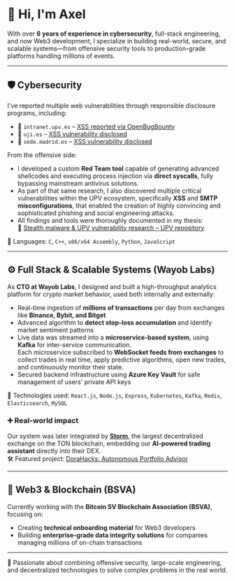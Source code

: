 # 👋 Hi, I'm Axel

With over **6 years of experience in cybersecurity**, full-stack engineering, and now Web3 development, I specialize in building real-world, secure, and scalable systems—from offensive security tools to production-grade platforms handling millions of events.

---

## 🛡️ Cybersecurity

I've reported multiple web vulnerabilities through responsible disclosure programs, including:

- 📌 `intranet.upv.es` – [XSS reported via OpenBugBounty](https://www.openbugbounty.org/reports/610439/)
- 📌 `uji.es` – [XSS vulnerability disclosed](https://www.openbugbounty.org/reports/610435/)
- 📌 `sede.madrid.es` – [XSS vulnerability disclosed](https://www.openbugbounty.org/reports/610443/)

From the offensive side:
- I developed a custom **Red Team tool** capable of generating advanced shellcodes and executing process injection via **direct syscalls**, fully bypassing mainstream antivirus solutions.  
- As part of that same research, I also discovered multiple critical vulnerabilities within the UPV ecosystem, specifically **XSS** and **SMTP misconfigurations**, that enabled the creation of highly convincing and sophisticated phishing and social engineering attacks.
- All findings and tools were thoroughly documented in my thesis:  
  📄 [Stealth malware & UPV vulnerability research – UPV repository](https://riunet.upv.es/entities/publication/186f4426-bdd3-4a97-b8b1-a8608422dc8d)

🧠 Languages: `C`, `C++`, `x86/x64 Assembly`, `Python`, `JavaScript`

---

## ⚙️ Full Stack & Scalable Systems (Wayob Labs)

As **CTO at Wayob Labs**, I designed and built a high-throughput analytics platform for crypto market behavior, used both internally and externally:

- Real-time ingestion of **millions of transactions** per day from exchanges like **Binance, Bybit, and Bitget**
- Advanced algorithm to **detect stop-loss accumulation** and identify market sentiment patterns
- Live data was streamed into a **microservice-based system**, using **Kafka** for inter-service communication.  
  Each microservice subscribed to **WebSocket feeds from exchanges** to collect trades in real time, apply predictive algorithms, open new trades, and continuously monitor their state.
- Secured backend infrastructure using **Azure Key Vault** for safe management of users' private API keys

🔧 Technologies used:
`React.js`, `Node.js`, `Express`, `Kubernetes`, `Kafka`, `Redis`, `Elasticsearch`, `MySQL`

### ➕ Real-world impact

Our system was later integrated by **[Storm](https://storm.tg)**, the largest decentralized exchange on the TON blockchain, embedding our **AI-powered trading assistant** directly into their DEX.  
🛠️ Featured project: [DoraHacks: Autonomous Portfolio Advisor](https://dorahacks.io/buidl/14017)

---

## 🔗 Web3 & Blockchain (BSVA)

Currently working with the **Bitcoin SV Blockchain Association (BSVA)**, focusing on:

- Creating **technical onboarding material** for Web3 developers
- Building **enterprise-grade data integrity solutions** for companies managing millions of on-chain transactions

---

🚀 Passionate about combining offensive security, large-scale engineering, and decentralized technologies to solve complex problems in the real world.
